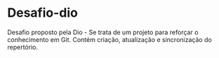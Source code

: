 # Desafio-dio
Desafio proposto pela Dio - Se trata de um projeto para reforçar o conhecimento em Git. Contém criação, atualização e sincronização do repertório.
